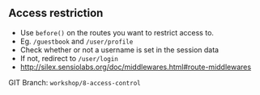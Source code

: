 ##  Access restriction

* Use `before()` on the routes you want to restrict access to.
* Eg. `/guestbook` and `/user/profile`
* Check whether or not a username is set in the session data
* If not, redirect to `/user/login`
* http://silex.sensiolabs.org/doc/middlewares.html#route-middlewares

GIT Branch: <code class="branch">workshop/8-access-control</code>
